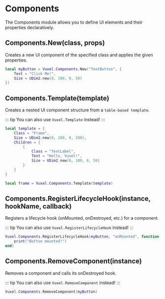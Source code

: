 # Components

The Components module allows you to define UI elements and their properties declaratively.

## Components.New(class, props)

Creates a new UI component of the specified class and applies the given properties.

```lua
local myButton = Vuxel.Components.New("TextButton", {
    Text = "Click Me!",
    Size = UDim2.new(0, 100, 0, 50)
})
```

## Components.Template(template)

Creates a nested UI component structure from a `table-based template`.

::: tip
You can also use `Vuxel.Template` instead!
:::

```lua
local template = {
    Class = "Frame",
    Size = UDim2.new(0, 200, 0, 200),
    Children = {
        {
            Class = "TextLabel",
            Text = "Hello, Vuxel!",
            Size = UDim2.new(0, 100, 0, 50)
        }
    }
}

local frame = Vuxel.Components.Template(template)
```

## Components.RegisterLifecycleHook(instance, hookName, callback)

Registers a lifecycle hook (onMounted, onDestroyed, etc.) for a component.

::: tip
You can also use `Vuxel.RegisterLifecycleHook` instead!
:::

```lua
Vuxel.Components.RegisterLifecycleHook(myButton, "onMounted", function()
    print("Button mounted!")
end)
```

## Components.RemoveComponent(instance)

Removes a component and calls its onDestroyed hook.

::: tip
You can also use `Vuxel.RemoveComponent` instead!
:::

```lua
Vuxel.Components.RemoveComponent(myButton)
```